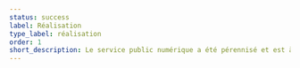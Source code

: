 ```yaml
---
status: success
label: Réalisation
type_label: réalisation
order: 1
short_description: Le service public numérique a été pérennisé et est à présent disponible pour tous.
---
```

